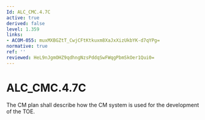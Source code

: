 ```yaml
---
Id: ALC_CMC.4.7C
active: true
derived: false
level: 1.359
links:
- ACOM-055: muxMXBGZtT_CwjCFtKtkuxm8XaJxXizUkbYK-d7qYPg=
normative: true
ref: ''
reviewed: HeL9nJgmOHZ9qdhngNzsPddqSwFWqgPbmSkOer1Qui0=
---
```


# ALC_CMC.4.7C

The CM plan shall describe how the CM system is used for the development of the TOE.